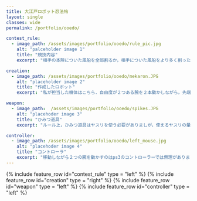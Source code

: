```yaml
---
title: 大江戸ロボット忍法帖
layout: single
classes: wide
permalink: /portfolio/ooedo/

contest_rule:
  - image_path: /assets/images/portfolio/ooedo/rule_pic.jpg
    alt: "palceholder image 1"
    title: "競技内容"
    excerpt: "相手の本陣についた風船を全部割るか，相手についた風船をより多く割った方の勝利"

creation:
  - image_path: /assets/images/portfolio/ooedo/mekaron.JPG
    alt: "placeholder image 2"
    title: "作成したロボット"
    excerpt: "私が担当した機体はこちら．自由度が２つある腕を２本動かしながら，先端についたひみつ道具を使い，風船を割ります．"

weapon:
  - image_path:  /assets/images/portfolio/ooedo/spikes.JPG
    alt: "placehoder image 3"
    title: "ひみつ道具"
    excerpt: "ルール上，ひみつ道具はヤスリを使う必要がありましが，使えるヤスリの量に指定がありました．なので，使うヤスリは少量で風船を割りやすいようなひみつ道具を作る必要がありました．そこで私はモーニングスターをイメージした腕の先端につける部品を作成しました．"

controller:
  - image_path: /assets/images/portfolio/ooedo/left_mouse.jpg
    alt: "placehoder image 4"
    title: "コントローラ"
    excerpt: "移動しながら２つの腕を動かすのはps3のコントローラーでは無理がありました．そこで，私達はマウスの横にジョイスティックを埋め込んだマウスを自作しました．"
---
```



{% include  feature_row id="contest_rule" type = "left" %}
{% include  feature_row id="creation" type = "right" %}
{% include  feature_row id="weapon" type = "left" %}
{% include  feature_row id="controller" type = "left" %}
